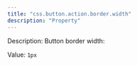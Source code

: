 ```yaml
---
title: "css.button.action.border.width"
description: "Property"
---
```


Description: Button border width:

Value: `1px`